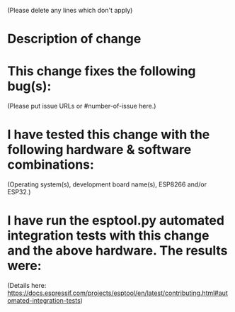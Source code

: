 (Please delete any lines which don't apply)

# Description of change

# This change fixes the following bug(s):

(Please put issue URLs or #number-of-issue here.)

# I have tested this change with the following hardware & software combinations:

(Operating system(s), development board name(s), ESP8266 and/or ESP32.)

# I have run the esptool.py automated integration tests with this change and the above hardware. The results were:

(Details here: https://docs.espressif.com/projects/esptool/en/latest/contributing.html#automated-integration-tests)
